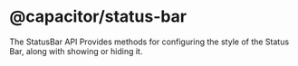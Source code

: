 # @capacitor/status-bar

The StatusBar API Provides methods for configuring the style of the Status Bar, along with showing or hiding it.

<docgen-index></docgen-index>

<docgen-api>
<!-- run docgen to generate docs from the source -->
<!-- More info: https://github.com/ionic-team/capacitor-docgen -->
</docgen-api>
